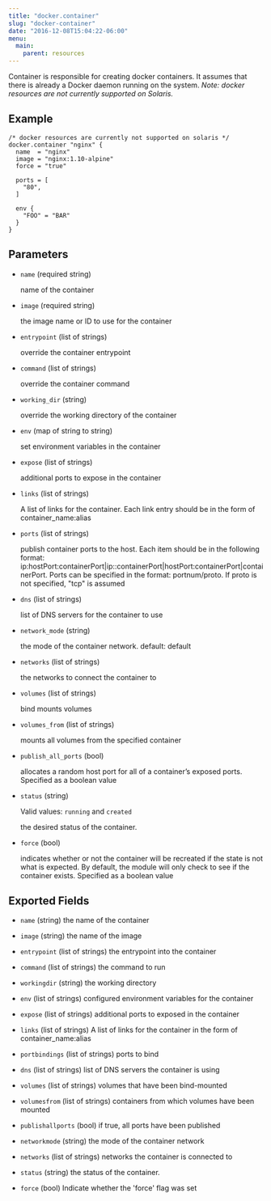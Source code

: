 ```yaml
---
title: "docker.container"
slug: "docker-container"
date: "2016-12-08T15:04:22-06:00"
menu:
  main:
    parent: resources
---
```



Container is responsible for creating docker containers. It assumes that
there is already a Docker daemon running on the system.
*Note: docker resources are not currently supported on Solaris.*


## Example

```hcl
/* docker resources are currently not supported on solaris */
docker.container "nginx" {
  name  = "nginx"
  image = "nginx:1.10-alpine"
  force = "true"

  ports = [
    "80",
  ]

  env {
    "FOO" = "BAR"
  }
}

```


## Parameters

- `name` (required string)

  name of the container


- `image` (required string)

  the image name or ID to use for the container


- `entrypoint` (list of strings)

  override the container entrypoint


- `command` (list of strings)

  override the container command


- `working_dir` (string)

  override the working directory of the container


- `env` (map of string to string)

  set environment variables in the container


- `expose` (list of strings)

  additional ports to expose in the container


- `links` (list of strings)

  A list of links for the container. Each link entry should be in the form of
container_name:alias


- `ports` (list of strings)

  publish container ports to the host. Each item should be in the following
format:
ip:hostPort:containerPort|ip::containerPort|hostPort:containerPort|containerPort.
Ports can be specified in the format: portnum/proto. If proto is not
specified, "tcp" is assumed


- `dns` (list of strings)

  list of DNS servers for the container to use


- `network_mode` (string)

  the mode of the container network. default: default


- `networks` (list of strings)

  the networks to connect the container to


- `volumes` (list of strings)

  bind mounts volumes


- `volumes_from` (list of strings)

  mounts all volumes from the specified container


- `publish_all_ports` (bool)

  allocates a random host port for all of a container’s exposed ports.
Specified as a boolean value


- `status` (string)


	Valid values: `running` and `created`

  the desired status of the container.


- `force` (bool)

  indicates whether or not the container will be recreated if the state is
not what is expected. By default, the module will only check to see if the
container exists. Specified as a boolean value



## Exported Fields
- `name` (string)
  the name of the container
 
- `image` (string)
  the name of the image
 
- `entrypoint` (list of strings)
  the entrypoint into the container
 
- `command` (list of strings)
  the command to run
 
- `workingdir` (string)
  the working directory
 
- `env` (list of strings)
  configured environment variables for the container
 
- `expose` (list of strings)
  additional ports to exposed in the container
 
- `links` (list of strings)
  A list of links for the container in the form of container_name:alias
 
- `portbindings` (list of strings)
  ports to bind
 
- `dns` (list of strings)
  list of DNS servers the container is using
 
- `volumes` (list of strings)
  volumes that have been bind-mounted
 
- `volumesfrom` (list of strings)
  containers from which volumes have been mounted
 
- `publishallports` (bool)
  if true, all ports have been published
 
- `networkmode` (string)
  the mode of the container network
 
- `networks` (list of strings)
  networks the container is connected to
 
- `status` (string)
  the status of the container.
 
- `force` (bool)
  Indicate whether the 'force' flag was set
  

